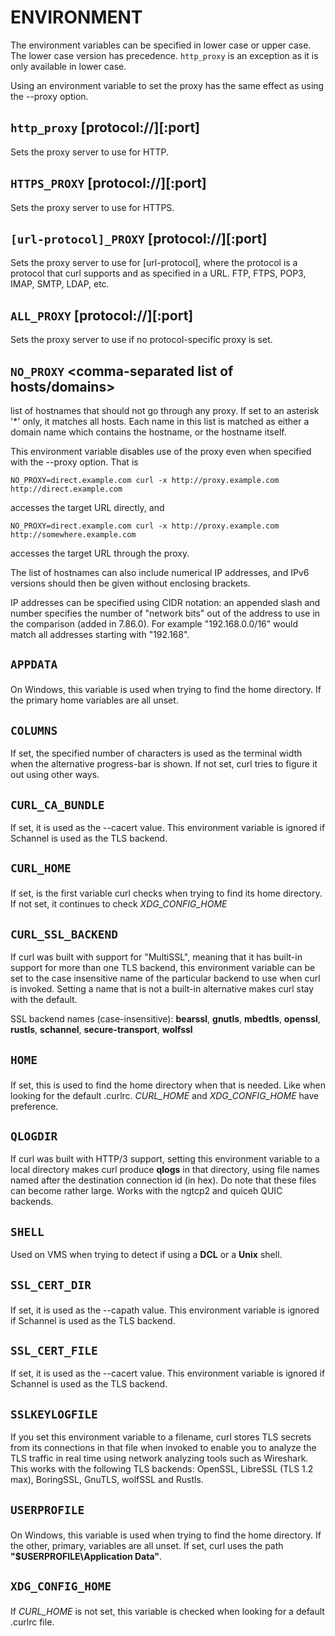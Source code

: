 <!-- Copyright (C) Daniel Stenberg, <daniel@haxx.se>, et al. -->
<!-- SPDX-License-Identifier: curl -->
# ENVIRONMENT
The environment variables can be specified in lower case or upper case. The
lower case version has precedence. `http_proxy` is an exception as it is only
available in lower case.

Using an environment variable to set the proxy has the same effect as using
the --proxy option.

## `http_proxy` [protocol://]<host>[:port]
Sets the proxy server to use for HTTP.

## `HTTPS_PROXY` [protocol://]<host>[:port]
Sets the proxy server to use for HTTPS.

## `[url-protocol]_PROXY` [protocol://]<host>[:port]
Sets the proxy server to use for [url-protocol], where the protocol is a
protocol that curl supports and as specified in a URL. FTP, FTPS, POP3, IMAP,
SMTP, LDAP, etc.

## `ALL_PROXY` [protocol://]<host>[:port]
Sets the proxy server to use if no protocol-specific proxy is set.

## `NO_PROXY` <comma-separated list of hosts/domains>
list of hostnames that should not go through any proxy. If set to an asterisk
'*' only, it matches all hosts. Each name in this list is matched as either a
domain name which contains the hostname, or the hostname itself.

This environment variable disables use of the proxy even when specified with
the --proxy option. That is

    NO_PROXY=direct.example.com curl -x http://proxy.example.com
    http://direct.example.com

accesses the target URL directly, and

    NO_PROXY=direct.example.com curl -x http://proxy.example.com
    http://somewhere.example.com

accesses the target URL through the proxy.

The list of hostnames can also include numerical IP addresses, and IPv6
versions should then be given without enclosing brackets.

IP addresses can be specified using CIDR notation: an appended slash and
number specifies the number of "network bits" out of the address to use in the
comparison (added in 7.86.0). For example "192.168.0.0/16" would match all
addresses starting with "192.168".

## `APPDATA` <dir>
On Windows, this variable is used when trying to find the home directory. If
the primary home variables are all unset.

## `COLUMNS` <terminal width>
If set, the specified number of characters is used as the terminal width when
the alternative progress-bar is shown. If not set, curl tries to figure it out
using other ways.

## `CURL_CA_BUNDLE` <file>
If set, it is used as the --cacert value. This environment variable is ignored
if Schannel is used as the TLS backend.

## `CURL_HOME` <dir>
If set, is the first variable curl checks when trying to find its home
directory. If not set, it continues to check *XDG_CONFIG_HOME*

## `CURL_SSL_BACKEND` <TLS backend>
If curl was built with support for "MultiSSL", meaning that it has built-in
support for more than one TLS backend, this environment variable can be set to
the case insensitive name of the particular backend to use when curl is
invoked. Setting a name that is not a built-in alternative makes curl stay
with the default.

SSL backend names (case-insensitive): **bearssl**, **gnutls**, **mbedtls**,
**openssl**, **rustls**, **schannel**, **secure-transport**, **wolfssl**

## `HOME` <dir>
If set, this is used to find the home directory when that is needed. Like when
looking for the default .curlrc. *CURL_HOME* and *XDG_CONFIG_HOME*
have preference.

## `QLOGDIR` <directory name>
If curl was built with HTTP/3 support, setting this environment variable to a
local directory makes curl produce **qlogs** in that directory, using file
names named after the destination connection id (in hex). Do note that these
files can become rather large. Works with the ngtcp2 and quiceh QUIC backends.

## `SHELL`
Used on VMS when trying to detect if using a **DCL** or a **Unix** shell.

## `SSL_CERT_DIR` <dir>
If set, it is used as the --capath value. This environment variable is ignored
if Schannel is used as the TLS backend.

## `SSL_CERT_FILE` <path>
If set, it is used as the --cacert value. This environment variable is ignored
if Schannel is used as the TLS backend.

## `SSLKEYLOGFILE` <filename>
If you set this environment variable to a filename, curl stores TLS secrets
from its connections in that file when invoked to enable you to analyze the
TLS traffic in real time using network analyzing tools such as Wireshark. This
works with the following TLS backends: OpenSSL, LibreSSL (TLS 1.2 max),
BoringSSL, GnuTLS, wolfSSL and Rustls.

## `USERPROFILE` <dir>
On Windows, this variable is used when trying to find the home directory. If
the other, primary, variables are all unset. If set, curl uses the path
**"$USERPROFILE\Application Data"**.

## `XDG_CONFIG_HOME` <dir>
If *CURL_HOME* is not set, this variable is checked when looking for a
default .curlrc file.
